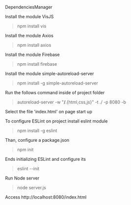 DependenciesManager

Install the module VisJS

> npm install vis

Install the module Axios

> npm install axios

Install the module Firebase

> npm install firebase

Install the module simple-autoreload-server

> npm install -g simple-autoreload-server

Run the follows command inside of project folder

> autoreload-server -w "**/**.{html,css,js}" -t ./ -p 8080 -b

Select the file 'index.html' on page start up

To configure ESLint on project install eslint module

> npm install -g eslint

Than, configure a package.json

> npm init

Ends initializing ESLint and configure its

> eslint --init

Run Node server

> node server.js

Access http://localhost:8080/index.html

